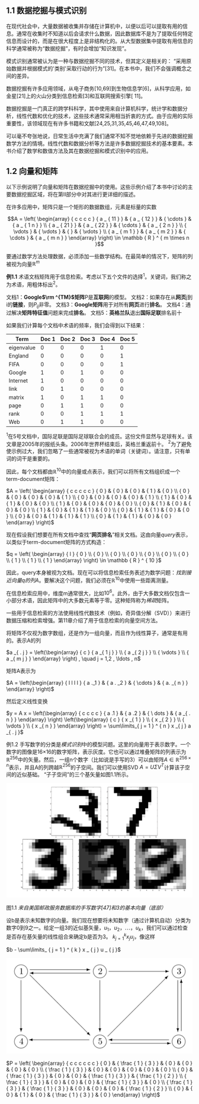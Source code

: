 ## 1.1 数据挖掘与模式识别

在现代社会中，大量数据被收集并存储在计算机中，以便以后可以提取有用的信息。通常在收集时不知道以后会请求什么数据，因此数据库不是为了提取任何特定信息而设计的，而是在很大程度上是非结构化的。从大型数据集中提取有用信息的科学通常被称为“数据挖掘”，有时会增加“知识发现”。

模式识别通常被认为是一种与数据挖掘不同的技术，但其定义是相关的： “采用原始数据并根据模式的'类别'采取行动的行为”[31]。在本书中，我们不会强调概念之间的差异。

数据挖掘有许多应用领域，从电子商务[10,69]到生物信息学[6]，从科学应用，如金星[21]上的火山分类到信息检索[3]和互联网搜索引擎[ 11]。

数据挖掘是一门真正的跨学科科学，其中使用来自计算机科学，统计学和数据分析，线性代数和优化的技术，这些技术通常采用相当折衷的方式。由于应用的实际重要性，该领域现在有许多书籍和文献[24,25,31,35,45,46,47,49,108]。

可以毫不夸张地说，日常生活中充满了我们通常不知不觉地依赖于先进的数据挖掘数学方法的情境。线性代数和数据分析等方法是许多数据挖掘技术的基本要素。本书介绍了数学和数值方法及其在数据挖掘和模式识别中的应用。

## 1.2 向量和矩阵

以下示例说明了向量和矩阵在数据挖掘中的使用。这些示例介绍了本书中讨论的主要数据挖掘区域，将在第II部分中对其进行更详细的描述。

在许多应用中，矩阵只是一个矩形的数据数组，元素是标量的实数

$$A = \left( \begin{array} { c c c c } { a _ { 11 } } & { a _ { 12 } } & { \cdots } & { a _ { 1 n } } \\ { a _ { 21 } } & { a _ { 22 } } & { \cdots } & { a _ { 2 n } } \\ { \vdots } & { \vdots } & { } & { \vdots } \\ { a _ { m 1 } } & { a _ { m 2 } } & { \cdots } & { a _ { m n } } \end{array} \right) \in \mathbb { R } ^ { m \times n }$$

要通过数学方法处理数据，必须添加一些数学结构。在最简单的情况下，矩阵的列被视为向量$\mathbb {R} ^ {m}$

**例1.1** 术语文档矩阵用于信息检索。考虑以下五个文件的选择$^1$。关键词，我们称之为术语，用粗体标出$^2$。

文档1：**Google$\rm ^{TM}$矩阵**P是**互联网**的模型。
文档2：如果存在从**网页**j到i的**链接**，则$P_{ij}$非零。
文档3：**Google矩阵**用于对所有**网页**进行**排名**。
文档4：通过解决**矩阵特征值**问题来完成**排名**。
文档5：**英格兰队**退出**国际足联**排名前十

如果我们计算每个文档中术语的频率，我们会得到以下结果：

| Term       | Doc 1 | Doc 2 | Doc 3 | Doc 4 | Doc 5 |
| ---------- | ----- | ----- | ----- | ----- | ----- |
| eigenvalue | 0     | 0     | 0     | 1     | 0     |
| England    | 0     | 0     | 0     | 0     | 1     |
| FIFA       | 0     | 0     | 0     | 0     | 1     |
| Google     | 1     | 0     | 1     | 0     | 0     |
| Internet   | 1     | 0     | 0     | 0     | 0     |
| link       | 0     | 1     | 0     | 0     | 0     |
| matrix     | 1     | 0     | 1     | 1     | 0     |
| page       | 0     | 1     | 1     | 0     | 0     |
| rank       | 0     | 0     | 1     | 1     | 1     |
| Web        | 0     | 1     | 1     | 0     | 0     |

$^{1}$在5号文档中，国际足联是国际足球联合会的成员。这份文件显然与足球有关。该文章是2005年的报纸头条。2006年世界杯结束后，英格兰重返前十。
$^{2}$为了避免使示例过大，我们忽略了一些通常被视为术语的单词（关键词）。请注意，只有单词的词干是重要的。

因此，每个文档都由$\mathbb { R } ^ { 10 }$中的向量或点表示，我们可以将所有文档组织成一个term-document矩阵：

$A = \left( \begin{array} { c c c c c } { 0 } & { 0 } & { 0 } & { 1 } & { 0 } \\ { 0 } & { 0 } & { 0 } & { 0 } & { 1 } \\ { 0 } & { 0 } & { 0 } & { 0 } & { 1 } \\ { 1 } & { 0 } & { 1 } & { 0 } & { 0 } \\ { 1 } & { 0 } & { 0 } & { 0 } & { 0 } \\ { 0 } & { 1 } & { 0 } & { 0 } & { 0 } \\ { 1 } & { 0 } & { 1 } & { 1 } & { 0 } \\ { 0 } & { 1 } & { 1 } & { 0 } & { 0 } \\ { 0 } & { 0 } & { 1 } & { 1 } & { 1 } \\ { 0 } & { 1 } & { 1 } & { 0 } & { 0 } \end{array} \right)$

现在假设我们想要在所有文档中查找“**网页排名**”相关文档。这由向量*query*表示，以类似于term-document矩阵的方式构造：

$q = \left( \begin{array} { l } { 0 } \\ { 0 } \\ { 0 } \\ { 0 } \\ { 0 } \\ { 0 } \\ { 0 } \\ { 1 } \\ { 1 } \\ { 1 } \end{array} \right) \in \mathbb { R } ^ { 10 }$

因此，query本身被视为文档。现在可以将信息检索任务表述为数学问题：*找到接近向量q的列A*。要解决这个问题，我们必须在$\mathbb {R} ^ {10}$中使用一些距离测量。

在信息检索应用中，维度m通常很大，比如$10^6$。此外，由于大多数文档仅包含一小部分术语，因此矩阵中的大多数元素等于零。这种矩阵称为*稀疏*矩阵。

一些用于信息检索的方法使用线性代数技术（例如，奇异值分解（SVD））来进行数据压缩和检索增强。第11章介绍了用于信息检索的向量空间方法。

将矩阵不仅视为数字数组，还是作为一组向量，而且作为线性算子，通常是有用的。表示A的列

$a _{ . j } = \left(\begin{array} { c } { a _{ 1 j } } \\ { a _{ 2 j } } \\ { \vdots } \\ { a _{ m j } } \end{array} \right) , \quad j = 1,2 , \ldots , n$

矩阵A表示为

$A = \left(\begin{array} { l l l l } { a ._1 } & { a . _2 } & { \cdots } & { a. _{ n } } \end{array} \right)$

然后定义线性变换

$y = A x = \left(\begin{array} { c c c c } { a .1 } & { a .2 } & { \ dots } & { a _{ . n } } \end{array} \right) \left(\begin{array} { c } { x _{ 1 } } \\ { x _{ 2 } } \\ { \vdots } \\ { x _{ n } } \end{array} \right) = \sum\limits_{ j = 1 } ^ { n } x _{ j } a _{ . j }$

例1.2 手写数字的分类是*模式识别*中的模型问题。这里的向量用于表示数字。一个数字的图像是16×16的数字矩阵，表示灰度。它也可以通过堆叠矩阵的列表示为$\mathbb{R}^{256}$中的矢量。然后，一组n个数字（比如说是手写的3）可以由矩阵$A\in \mathbb{R}^{256\times n}$表示，并且A的列跨越$\mathbb{R}^{256}$的子空间。我们可以使用SVD $A=U\Sigma V^T$计算该子空间的近似基础。 “子子空间”的三个基矢量如图1.1所示。

![img](../imgs/Fig1.1.png)

图1.1 *来自美国邮政服务数据库的手写数字[47]和3的基本向量（底部）*

设b是表示未知数字的向量。我们现在想要将未知数字（通过计算机自动）分类为数字0到9之一。给定一组3的近似基矢量，$u_1，u_2，\cdots，u_k$，我们可以通过检查是否存在基矢量的线性组合来确定b是否为3。 $k_{j = 1}^k x_j u_j$，像这样

$b - \sum\limits_ { j = 1 } ^ { k } x _ { j } u _ { j }$

![imgs](../imgs/link_graph.png)

$P = \left( \begin{array} { c c c c c c } { 0 } & { \frac { 1 } { 3 } } & { 0 } & { 0 } & { 0 } & { 0 } \\ { \frac { 1 } { 3 } } & { 0 } & { 0 } & { 0 } & { 0 } & { 0 } \\ { 0 } & { \frac { 1 } { 3 } } & { 0 } & { 0 } & { \frac { 1 } { 3 } } & { \frac { 1 } { 2 } } \\ { \frac { 1 } { 3 } } & { 0 } & { 0 } & { 0 } & { \frac { 1 } { 3 } } & { 0 } \\ { \frac { 1 } { 3 } } & { \frac { 1 } { 3 } } & { 0 } & { 0 } & { 0 } & { \frac { 1 } { 2 } } \\ { 0 } & { 0 } & { 1 } & { 0 } & { \frac { 1 } { 3 } } & { 0 } \end{array} \right)$